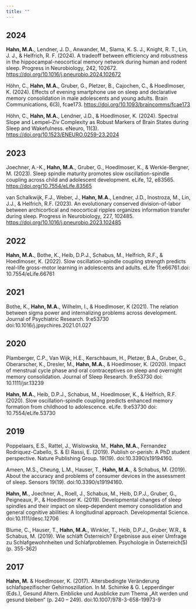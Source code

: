 ```yaml
---
title: ""
---
```


## 2024

**Hahn, M.A.**, Lendner, J. D., Anwander, M., Slama, K. S. J., Knight, R. T., Lin, J. J., & Helfrich, R. F. (2024). A tradeoff between efficiency and robustness in the hippocampal-neocortical memory network during human and rodent sleep. Progress in Neurobiology, 242, 102672. https://doi.org/10.1016/j.pneurobio.2024.102672

Höhn, C., **Hahn, M.A.**, Gruber, G., Pletzer, B., Cajochen, C., & Hoedlmoser, K. (2024). Effects of evening smartphone use on sleep and declarative memory consolidation in male adolescents and young adults. Brain Communications, 6(3), fcae173. https://doi.org/10.1093/braincomms/fcae173

Höhn, C., **Hahn, M.A.**, Lendner, J.D., & Hoedlmoser, K. (2024). Spectral Slope and Lempel–Ziv Complexity as Robust Markers of Brain States during Sleep and Wakefulness. eNeuro, 11(3). https://doi.org/10.1523/ENEURO.0259-23.2024 

## 2023

Joechner, A.-K., **Hahn, M.A.**, Gruber, G., Hoedlmoser, K., & Werkle-Bergner, M. (2023). Sleep spindle maturity promotes slow oscillation-spindle coupling across child and adolescent development. eLife, 12, e83565. https://doi.org/10.7554/eLife.83565

van Schalkwijk, F.J., Weber, J., **Hahn, M.A.**, Lendner, J.D., Inostroza, M., Lin, J.J., & Helfrich, R.F. (2023). An evolutionary conserved division-of-labor between archicortical and neocortical ripples organizes information transfer during sleep. Progress in Neurobiology, 227, 102485. https://doi.org/10.1016/j.pneurobio.2023.102485

## 2022

**Hahn, M.A.**, Bothe, K., Heib, D.P.J., Schabus, M., Helfrich, R.F., & Hoedlmoser, K. (2022). Slow oscillation-spindle coupling strength predicts real-life gross-motor learning in adolescents and adults. eLife 11:e66761.doi: 10.7554/eLife.66761

## 2021

Bothe, K., **Hahn, M.A.**, Wilhelm, I., & Hoedlmoser, K (2021). The relation between sigma power and internalizing problems across development. Journal of Psychiatric Research. 9:e53730 doi:10.1016/j.jpsychires.2021.01.027

## 2020

Plamberger, C.P., Van Wijk, H.E., Kerschbaum, H., Pletzer, B.A., Gruber, G., Oberarscher, K., Dresler, M., **Hahn, M.A.**, & Hoedlmoser, K. (2020). Impact of menstrual cycle phase and oral contraceptives on sleep and overnight memory consolidation. Journal of Sleep Research. 9:e53730 doi: 10.1111/jsr.13239

**Hahn, M.A.**, Heib, D.P.J., Schabus, M., Hoedlmoser, K., & Helfrich, R.F. (2020). Slow oscillation-spindle coupling predicts enhanced memory formation from childhood to adolescence. eLife. 9:e53730 doi: 10.7554/eLife.53730

## 2019

Poppelaars, E.S., Rattel, J., Wislowska, M., **Hahn, M.A.**, Fernandez Rodriquez-Cabello, S. & El Rassi, E. (2019). Publish or-perish: A PhD student perspective. Nature Publishing Group. 19(19). doi:10.3390/s19194160. 


Ameen, M.S., Cheung, L.M., Hauser, T., **Hahn, M.A.**, & Schabus, M. (2019). About the accuracy and problems of consumer devices in the assessment of sleep. Sensors 19(19). doi:10.3390/s19194160.

**Hahn, M.**, Joechner, A., Roell, J., Schabus, M., Heib, D.P.J., Gruber, G., Peigneaux, P., & Hoedlmoser K. (2019). Developmental changes of sleep spindles and their impact on sleep‐dependent memory consolidation and general cognitive abilities: A longitudinal approach. Developmental Science. doi:10.1111/desc.12706

Blume, C., Hauser, T., **Hahn, M.A.**, Winkler, T., Heib, D.P.J., Gruber, W.R., & Schabus, M. (2019). Wie schläft Österreich? Ergebnisse aus einer Umfrage zu Schlafgewohnheiten und Schlafproblemen. Psychologie in Österreich(5)(p. 355-362)

## 2017

**Hahn, M.** & Hoedlmoser, K. (2017). Altersbedingte Veränderung schlafspezifischer Gehirnoszillation. In M. Schimke & G. Lepperdinger (Eds.), Gesund Altern. Einblicke und Ausblicke zum Thema „Alt werden und gesund bleiben“ (p. 240 – 249). doi:10.1007/978-3-658-19973-9
